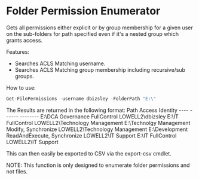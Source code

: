 # Folder Permission Enumerator
Gets all permissions either explicit or by group membership for a given user on the sub-folders for path specified even if it's a nested group which grants access.

Features:

+ Searches ACLS Matching username.
+ Searches ACLS Matching group membership including recursive/sub groups.

How to use:

```PowerShell
Get-FilePermissions -username dbizsley -FolderPath "E:\"
```
The Results are returned in the following format:
    Path                                    Access                                  Identity
    ----                                    ------                                  --------
    E:\DCA Governance                       FullControl                             LOWELL2\dbizsley
    E:\IT                                   FullControl                             LOWELL2\Technology Management
    E:\Technolgy Management                 Modify, Synchronize                     LOWELL2\Technology Management
    E:\Development                          ReadAndExecute, Synchronize             LOWELL2\IT Support
    E:\IT                                   FullControl                             LOWELL2\IT Support


This can then easily be exported to CSV via the export-csv cmdlet.

NOTE: This function is only designed to enumerate folder permissions and not files.

